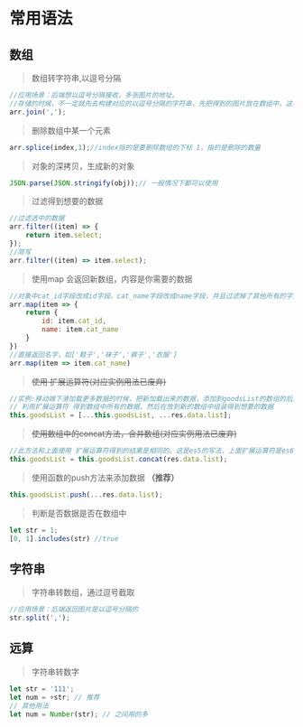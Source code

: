 # 常用语法

## 数组

> 数组转字符串,以逗号分隔
```js
//应用场景：后端想以逗号分隔接收，多张图片的地址。
//存储的时候，不一定就先去构建对应的以逗号分隔的字符串，先把得到的图片放在数组中，这样的操作比字符串轻松的多。
arr.join(',');
```

> 删除数组中某一个元素
```js
arr.splice(index,1);//index指的是要删除数组的下标 1，指的是删除的数量
```

> 对象的深拷贝，生成新的对象
```js
JSON.parse(JSON.stringify(obj));// 一般情况下都可以使用
```

> 过滤得到想要的数据
```js
//过滤选中的数据
arr.filter((item) => {
    return item.select;
});
//简写
arr.filter((item) => item.select);
```

> 使用map 会返回新数组，内容是你需要的数据
```js
//对象中cat_id字段改成id字段，cat_name字段改成name字段，并且过滤掉了其他所有的字段，并返回新的数组（一般用于相应的数据，并组装成自己想要的数据）
arr.map(item => {
    return {
        id: item.cat_id,
        name: item.cat_name
    }
})
//直接返回名字，如['鞋子','袜子','裤子','衣服']
arr.map(item => item.cat_name)
```

> ~~使用 扩展运算符(对应实例用法已废弃)~~
```js
//实例:移动端下滑加载更多数据的时候，把新加载出来的数据，添加到goodsList的数组的后面
// 利用扩展运算符 得到数组中所有的数据，然后在放到新的数组中组装得到想要的数据
this.goodsList = [...this.goodsList, ...res.data.list];
```

> ~~使用数组中的concat方法，合并数组(对应实例用法已废弃)~~
```js
//此方法和上面使用 扩展运算符得到的结果是相同的。这是es5的写法，上面扩展运算符是es6的写法，那么我们还是与时俱进，统一使用扩展运算符的写法
this.goodsList = this.goodsList.concat(res.data.list);
```

> 使用函数的push方法来添加数据 **（推荐）**
```js
this.goodsList.push(...res.data.list);

```

> 判断是否数据是否在数组中
```js
let str = 1;
[0, 1].includes(str) //true
```

## 字符串
> 字符串转数组，通过逗号截取
```js
//应用场景：后端返回图片是以逗号分隔的
str.split(',');
```


## 远算

> 字符串转数字
```js
let str = '111';
let num = +str; // 推荐
// 其他用法
let num = Number(str); // 之间用的多
```